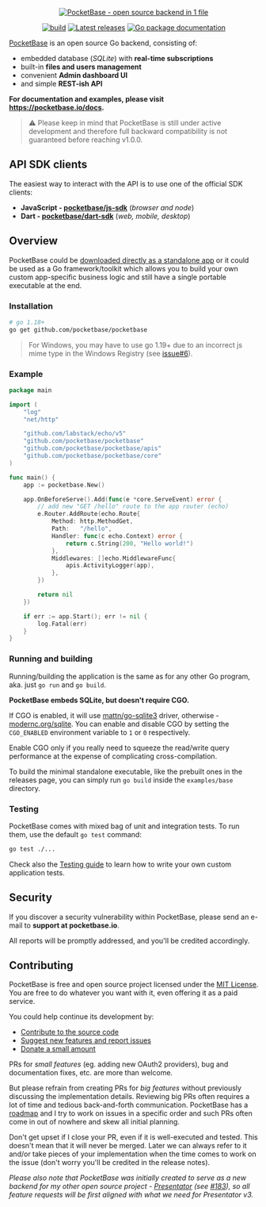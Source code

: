 <p align="center">
    <a href="https://pocketbase.io" target="_blank" rel="noopener">
        <img src="https://i.imgur.com/5qimnm5.png" alt="PocketBase - open source backend in 1 file" />
    </a>
</p>

<p align="center">
    <a href="https://github.com/pocketbase/pocketbase/actions/workflows/release.yaml" target="_blank" rel="noopener"><img src="https://github.com/pocketbase/pocketbase/actions/workflows/release.yaml/badge.svg" alt="build" /></a>
    <a href="https://github.com/pocketbase/pocketbase/releases" target="_blank" rel="noopener"><img src="https://img.shields.io/github/release/pocketbase/pocketbase.svg" alt="Latest releases" /></a>
    <a href="https://pkg.go.dev/github.com/pocketbase/pocketbase" target="_blank" rel="noopener"><img src="https://godoc.org/github.com/ganigeorgiev/fexpr?status.svg" alt="Go package documentation" /></a>
</p>

[PocketBase](https://pocketbase.io) is an open source Go backend, consisting of:

- embedded database (_SQLite_) with **real-time subscriptions**
- built-in **files and users management**
- convenient **Admin dashboard UI**
- and simple **REST-ish API**

**For documentation and examples, please visit https://pocketbase.io/docs.**

> ⚠️ Please keep in mind that PocketBase is still under active development
> and therefore full backward compatibility is not guaranteed before reaching v1.0.0.


## API SDK clients

The easiest way to interact with the API is to use one of the official SDK clients:

- **JavaScript - [pocketbase/js-sdk](https://github.com/pocketbase/js-sdk)** (_browser and node_)
- **Dart - [pocketbase/dart-sdk](https://github.com/pocketbase/dart-sdk)** (_web, mobile, desktop_)


## Overview

PocketBase could be [downloaded directly as a standalone app](https://github.com/pocketbase/pocketbase/releases) or it could be used as a Go framework/toolkit which allows you to build
your own custom app-specific business logic and still have a single portable executable at the end.

### Installation

```sh
# go 1.18+
go get github.com/pocketbase/pocketbase
```
> For Windows, you may have to use go 1.19+ due to an incorrect js mime type in the Windows Registry (see [issue#6](https://github.com/pocketbase/pocketbase/issues/6)).

### Example

```go
package main

import (
    "log"
    "net/http"

    "github.com/labstack/echo/v5"
    "github.com/pocketbase/pocketbase"
    "github.com/pocketbase/pocketbase/apis"
    "github.com/pocketbase/pocketbase/core"
)

func main() {
    app := pocketbase.New()

    app.OnBeforeServe().Add(func(e *core.ServeEvent) error {
        // add new "GET /hello" route to the app router (echo)
        e.Router.AddRoute(echo.Route{
            Method: http.MethodGet,
            Path:   "/hello",
            Handler: func(c echo.Context) error {
                return c.String(200, "Hello world!")
            },
            Middlewares: []echo.MiddlewareFunc{
                apis.ActivityLogger(app),
            },
        })

        return nil
    })

    if err := app.Start(); err != nil {
        log.Fatal(err)
    }
}
```

### Running and building

Running/building the application is the same as for any other Go program, aka. just `go run` and `go build`.

**PocketBase embeds SQLite, but doesn't require CGO.**

If CGO is enabled, it will use [mattn/go-sqlite3](https://pkg.go.dev/github.com/mattn/go-sqlite3) driver, otherwise - [modernc.org/sqlite](https://pkg.go.dev/modernc.org/sqlite). You can enable and disable CGO by setting the `CGO_ENABLED` environment variable to `1` or `0` respectively.

Enable CGO only if you really need to squeeze the read/write query performance at the expense of complicating cross-compilation.

To build the minimal standalone executable, like the prebuilt ones in the releases page, you can simply run `go build` inside the `examples/base` directory.

### Testing

PocketBase comes with mixed bag of unit and integration tests.
To run them, use the default `go test` command:
```sh
go test ./...
```

Check also the [Testing guide](http://pocketbase.io/docs/testing) to learn how to write your own custom application tests.

## Security

If you discover a security vulnerability within PocketBase, please send an e-mail to **support at pocketbase.io**.

All reports will be promptly addressed, and you'll be credited accordingly.


## Contributing

PocketBase is free and open source project licensed under the [MIT License](LICENSE.md).
You are free to do whatever you want with it, even offering it as a paid service.

You could help continue its development by:

- [Contribute to the source code](CONTRIBUTING.md)
- [Suggest new features and report issues](https://github.com/pocketbase/pocketbase/issues)
- [Donate a small amount](https://pocketbase.io/support-us)

PRs for _small features_ (eg. adding new OAuth2 providers), bug and documentation fixes, etc. are more than welcome.

But please refrain from creating PRs for _big features_ without previously discussing the implementation details. Reviewing big PRs often requires a lot of time and tedious back-and-forth communication.
PocketBase has a [roadmap](https://github.com/orgs/pocketbase/projects/2)
and I try to work on issues in a specific order and such PRs often come in out of nowhere and skew all initial planning.

Don't get upset if I close your PR, even if it is well-executed and tested. This doesn't mean that it will never be merged.
Later we can always refer to it and/or take pieces of your implementation when the time comes to work on the issue (don't worry you'll be credited in the release notes).

_Please also note that PocketBase was initially created to serve as a new backend for my other open source project - [Presentator](https://presentator.io) (see [#183](https://github.com/presentator/presentator/issues/183)),
so all feature requests will be first aligned with what we need for Presentator v3._
